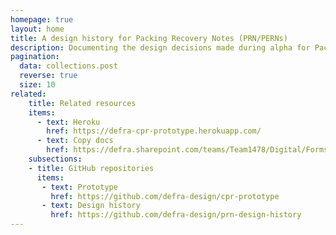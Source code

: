 ```yaml
---
homepage: true
layout: home
title: A design history for Packing Recovery Notes (PRN/PERNs)
description: Documenting the design decisions made during alpha for Packing Recovery Notes
pagination:
  data: collections.post
  reverse: true
  size: 10
related:
    title: Related resources
    items:
      - text: Heroku
        href: https://defra-cpr-prototype.herokuapp.com/
      - text: Copy docs
        href: https://defra.sharepoint.com/teams/Team1478/Digital/Forms/AllItems.aspx?csf=1&web=1&e=FKhw88&cid=c921f1c3%2D4654%2D4bcc%2D9748%2D2af22766b2fc&FolderCTID=0x012000B01FA3F25909244F852CC227917C8F78&id=%2Fteams%2FTeam1478%2FDigital%2FEPR%20Digital%202022%2FPRNs%20%28Reprocessors%20and%20Exporters%29%2F02%20%2D%20Alpha%2FDesign%20artefacts%2FCopy%20docs&viewid=59eed614%2D88d7%2D4c83%2D92d6%2D6532031f9fa9
    subsections:
    - title: GitHub repositories
      items:
       - text: Prototype
         href: https://github.com/defra-design/cpr-prototype
       - text: Design history
         href: https://github.com/defra-design/prn-design-history
---
```

